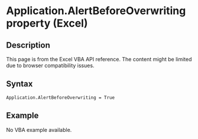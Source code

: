 # Application.AlertBeforeOverwriting property (Excel)

## Description
This page is from the Excel VBA API reference. The content might be limited due to browser compatibility issues.

## Syntax
```vba
Application.AlertBeforeOverwriting = True
```

## Example
No VBA example available.
